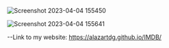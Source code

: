 ![Screenshot 2023-04-04 155450](https://user-images.githubusercontent.com/106746978/229799243-5631d7f3-92af-45fb-9774-252b67618be5.png)

![Screenshot 2023-04-04 155641](https://user-images.githubusercontent.com/106746978/229798965-1b077a71-b887-498a-bf2d-611eb8ea44fb.png)

--Link to my website: https://alazartdg.github.io/IMDB/
